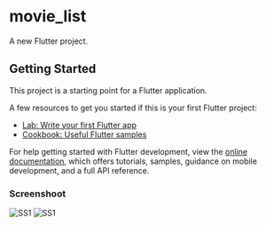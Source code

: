 # movie_list

A new Flutter project.

## Getting Started

This project is a starting point for a Flutter application.

A few resources to get you started if this is your first Flutter project:

- [Lab: Write your first Flutter app](https://docs.flutter.dev/get-started/codelab)
- [Cookbook: Useful Flutter samples](https://docs.flutter.dev/cookbook)

For help getting started with Flutter development, view the
[online documentation](https://docs.flutter.dev/), which offers tutorials,
samples, guidance on mobile development, and a full API reference.

### Screenshoot
![SS1](https://pbs.twimg.com/media/Fb_UQfvacAA5yRr.png)
![SS1](https://pbs.twimg.com/media/Fb_Rg2MaUAExp2d.png)